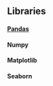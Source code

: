 ## Libraries
#### [Pandas](https://github.com/Tungana-Bhavya/Python/tree/main/Libraries/Pandas)
#### Numpy
#### Matplotlib
#### Seaborn
